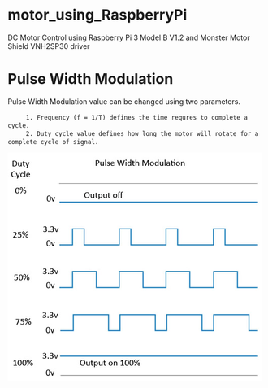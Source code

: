# motor_using_RaspberryPi
DC Motor Control using Raspberry Pi 3 Model B V1.2 and Monster Motor Shield VNH2SP30 driver

# Pulse Width Modulation
Pulse Width Modulation value can be changed using two parameters.

         1. Frequency (f = 1/T) defines the time requres to complete a cycle.
         2. Duty cycle value defines how long the motor will rotate for a complete cycle of signal.
         
![alt text](https://raw.githubusercontent.com/hossain-bd/motor_using_RaspberryPi/master/images/pwm-duty-cycle.jpg)
